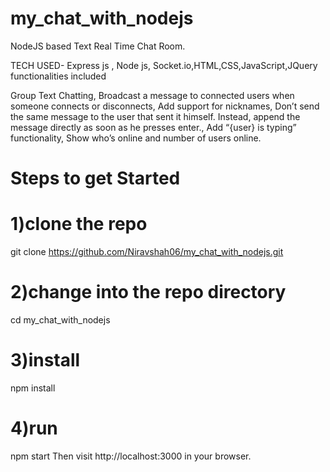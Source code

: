 # my_chat_with_nodejs
NodeJS based Text Real Time Chat Room.

TECH USED- Express js , Node js, Socket.io,HTML,CSS,JavaScript,JQuery
functionalities included

Group Text Chatting,
Broadcast a message to connected users when someone connects or disconnects,
Add support for nicknames,
Don’t send the same message to the user that sent it himself. Instead, append the message directly as soon as he presses enter.,
Add “{user} is typing” functionality,
Show who’s online and number of users online.

# Steps to get Started

# 1)clone the repo
git clone https://github.com/Niravshah06/my_chat_with_nodejs.git 

# 2)change into the repo directory
cd my_chat_with_nodejs

# 3)install 
npm install

# 4)run
npm start
Then visit http://localhost:3000 in your browser.



